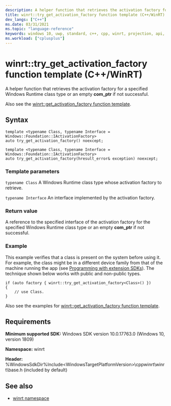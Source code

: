 ```yaml
---
description: A helper function that retrieves the activation factory for a specified Windows Runtime class type or an empty **com_ptr** if not successful.
title: winrt::try_get_activation_factory function template (C++/WinRT)
dev_langs: ["C++"]
ms.date: 03/31/2021
ms.topic: "language-reference"
keywords: windows 10, uwp, standard, c++, cpp, winrt, projection, api, reference, get, activation, factory
ms.workload: ["cplusplus"]
---
```


# winrt::try_get_activation_factory function template (C++/WinRT)

A helper function that retrieves the activation factory for a specified Windows Runtime class type or an empty **com_ptr** if not successful.

Also see the [winrt::get_activation_factory function template](./get-activation-factory.md).

## Syntax
```cppwinrt
template <typename Class, typename Interface = Windows::Foundation::IActivationFactory>
auto try_get_activation_factory() noexcept;

template <typename Class, typename Interface = Windows::Foundation::IActivationFactory>
auto try_get_activation_factory(hresult_error& exception) noexcept;
```

### Template parameters
`typename Class`
A Windows Runtime class type whose activation factory to retrieve.

`typename Interface`
An interface implemented by the activation factory.

### Return value 
A reference to the specified interface of the activation factory for the specified Windows Runtime class type or an empty **com_ptr** if not successful.

### Example

This example verifies that a class is present on the system before using it. For example, the class might be in a different device family from that of the machine running the app (see [Programming with extension SDKs](../extension-sdks/device-families-overview.md)). The technique shown below works with public and non-public types.

```cppwinrt
if (auto factory { winrt::try_get_activation_factory<Class>() })
{
    // use Class.
}
```

Also see the examples for [winrt::get_activation_factory function template](./get-activation-factory.md).

## Requirements
**Minimum supported SDK:** Windows SDK version 10.0.17763.0 (Windows 10, version 1809)

**Namespace:** winrt

**Header:** %WindowsSdkDir%Include\<WindowsTargetPlatformVersion>\cppwinrt\winrt\base.h (included by default)

## See also 
* [winrt namespace](winrt.md)
